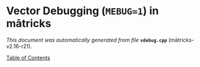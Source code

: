 
# Vector Debugging (`MEBUG=1`) in mātricks
_This document was automatically generated from file_ **`vdebug.cpp`** (mātricks-v2.16-r21).


[Table of Contents](README.md)
